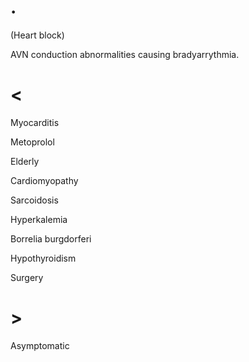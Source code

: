 # .

(Heart block)

AVN conduction abnormalities causing bradyarrythmia.

# <

Myocarditis

Metoprolol

Elderly

Cardiomyopathy

Sarcoidosis

Hyperkalemia

Borrelia burgdorferi

Hypothyroidism

Surgery

# >

Asymptomatic

